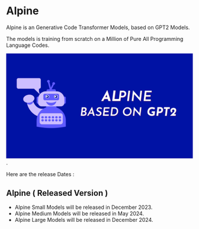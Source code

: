 # Alpine
Alpine is an Generative Code Transformer Models, based on GPT2 Models.

The models is training from scratch on a Million of Pure All Programming Language Codes.

![Image](https://github.com/Polyvor-Labs/alpine/blob/16da72b62011d4d913dec0fed0d76bdc36714441/20230904_203431_0000.jpg).

Here are the release Dates :

## Alpine ( Released Version )
- Alpine Small Models will be released in December 2023.
- Alpine Medium Models will be released in May 2024.
- Alpine Large Models will be released in December 2024.
  
